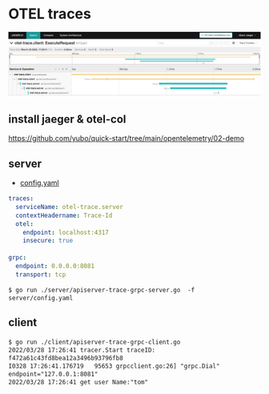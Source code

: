 # OTEL traces

![](./jaeger-snapshot.jpeg)

## install jaeger & otel-col

https://github.com/yubo/quick-start/tree/main/opentelemetry/02-demo

## server
- [config.yaml](./server/config.yaml)
```yaml
traces:
  serviceName: otel-trace.server
  contextHeadername: Trace-Id
  otel:
    endpoint: localhost:4317
    insecure: true

grpc:
  endpoint: 0.0.0.0:8081
  transport: tcp
```

```
$ go run ./server/apiserver-trace-grpc-server.go  -f server/config.yaml
```

## client

```
$ go run ./client/apiserver-trace-grpc-client.go
2022/03/28 17:26:41 tracer.Start traceID: f472a61c43fd8bea12a3496b93796fb8
I0328 17:26:41.176719   95653 grpcclient.go:26] "grpc.Dial" endpoint="127.0.0.1:8081"
2022/03/28 17:26:41 get user Name:"tom"
```
